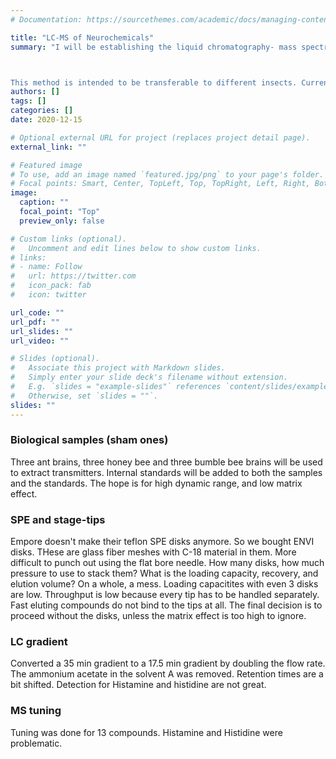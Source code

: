 ```yaml
---
# Documentation: https://sourcethemes.com/academic/docs/managing-content/

title: "LC-MS of Neurochemicals"
summary: "I will be establishing the liquid chromatography- mass spectrometry method of quantifying neurochemicals from insect brains at the University of Konstanz. I will be using the Waters XEVO-TQS triple quadrupole mass spectrometer coupled to a Waters Acquity UPLC system.



This method is intended to be transferable to different insects. Current sub-projects include optimizing lyophilization conditions for brain dissections of ants, using in-house made stage-tips for sample cleanup and standardizing the Bradford method of protein estimation for species with large brain size variation."
authors: []
tags: []
categories: []
date: 2020-12-15

# Optional external URL for project (replaces project detail page).
external_link: ""

# Featured image
# To use, add an image named `featured.jpg/png` to your page's folder.
# Focal points: Smart, Center, TopLeft, Top, TopRight, Left, Right, BottomLeft, Bottom, BottomRight.
image:
  caption: ""
  focal_point: "Top"
  preview_only: false

# Custom links (optional).
#   Uncomment and edit lines below to show custom links.
# links:
# - name: Follow
#   url: https://twitter.com
#   icon_pack: fab
#   icon: twitter

url_code: ""
url_pdf: ""
url_slides: ""
url_video: ""

# Slides (optional).
#   Associate this project with Markdown slides.
#   Simply enter your slide deck's filename without extension.
#   E.g. `slides = "example-slides"` references `content/slides/example-slides.md`.
#   Otherwise, set `slides = ""`.
slides: ""
---
```


### Biological samples (sham ones)
Three ant brains, three honey bee and three bumble bee brains will be used to extract transmitters. Internal standards will be added to both the samples and the standards. The hope is for high dynamic range, and low matrix effect.  

### SPE and stage-tips
Empore doesn't make their teflon SPE disks anymore. So we bought ENVI disks. THese are glass fiber meshes with C-18 material in them. More difficult to punch out using the flat bore needle. How many disks, how much pressure to use to stack them? What is the loading capacity, recovery, and elution volume? On a whole, a mess. Loading capacitites with even 3 disks are low. Throughput is low because every tip has to be handled separately. Fast eluting compounds do not bind to the tips at all. The final decision is to proceed without the disks, unless the matrix effect is too high to ignore. 


### LC gradient
Converted a 35 min gradient to a 17.5 min gradient by doubling the flow rate. The ammonium acetate in the solvent A was removed. Retention times are a bit shifted. Detection for Histamine and histidine are not great. 

### MS tuning
Tuning was done for 13 compounds. Histamine and Histidine were problematic.
